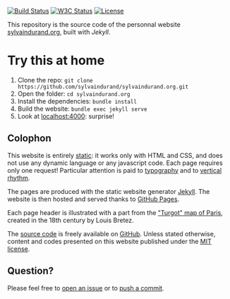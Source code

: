 [![Build Status](http://img.shields.io/travis/sylvaindurand/sylvaindurand.org.svg?style=flat)](https://travis-ci.org/sylvaindurand/sylvaindurand.org)
[![W3C Status](http://img.shields.io/badge/w3c-valid-brightgreen.svg?style=flat)](http://html5.validator.nu/?doc=http%3A%2F%2Fsylvaindurand.org)
[![License](http://img.shields.io/:license-mit-brightgreen.svg?style=flat)](http://opensource.org/licenses/MIT)

This repository is the source code of the personnal website [sylvaindurand.org](http://sylvaindurand.org), built with *Jekyll*.

# Try this at home

1. Clone the repo: `git clone https://github.com/sylvaindurand/sylvaindurand.org.git`
2. Open the folder: `cd sylvaindurand.org`
3. Install the dependencies: `bundle install`
4. Build the website: `bundle exec jekyll serve`
5. Look at [localhost:4000](http://localhost:4000): surprise!

## Colophon
This website is entirely [static](https://en.wikipedia.org/wiki/Static_web_page): it works only with HTML and CSS, and does not use any dynamic language or any javascript code. Each page requires only one request! Particular attention is paid to [typography](http://webtypography.net/) and to [vertical rhythm](http://webtypography.net/2.2.2).

The pages are produced with the static website generator [Jekyll](http://jekyllrb.com/). The website is then hosted and served thanks to [GitHub Pages](https://pages.github.com/). 

Each page header is illustrated with a part from the ["Turgot" map of Paris](https://en.wikipedia.org/wiki/Turgot_map_of_Paris), created in the 18th century by Louis Bretez.

The [source code](https://github.com/sylvaindurand/sylvaindurand.org) is freely available on [GitHub](https://github.com/sylvaindurand/sylvaindurand.org). Unless stated otherwise, content and codes presented on this website published under the [MIT license](http://opensource.org/licenses/MIT).

## Question?
Please feel free to [open an issue](https://github.com/sylvaindurand/sylvaindurand.org/issues) or to [push a commit](https://github.com/sylvaindurand/sylvaindurand.org/pulls).

